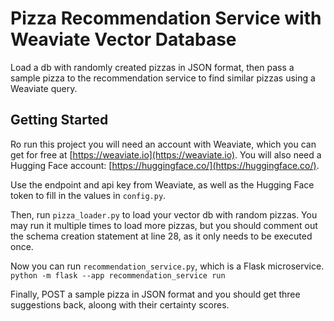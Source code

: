 # Pizza Recommendation Service with Weaviate Vector Database

Load a db with randomly created pizzas in JSON format, then pass a sample pizza to the recommendation service to find similar pizzas using a Weaviate query.

## Getting Started

Ro run this project you will need an account with Weaviate, which you can get for free at [https://weaviate.io](https://weaviate.io).  You will also need a Hugging Face account: [https://huggingface.co/](https://huggingface.co/).  

Use the endpoint and api key from Weaviate, as well as the Hugging Face token to fill in the values in `config.py`. 

Then, run `pizza_loader.py` to load your vector db with random pizzas. You may run it multiple times to load more pizzas, but you should comment out the schema creation statement at line 28, as it only needs to be executed once.

Now you can run `recommendation_service.py`, which is a Flask microservice. 
`python -m flask --app recommendation_service run`

Finally, POST a sample pizza in JSON format and you should get three suggestions back, aloong with their certainty scores. 

